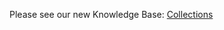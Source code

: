 Please see our new Knowledge Base: [Collections](https://support.emby.media/support/solutions/articles/44001159487-collections)